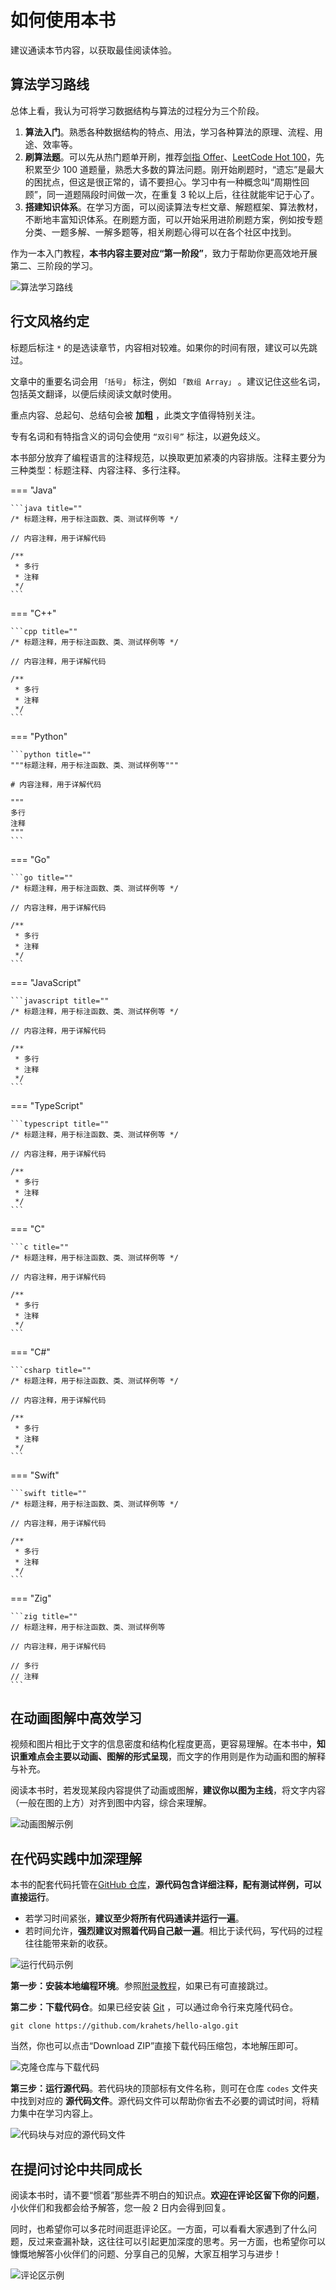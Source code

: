 # 如何使用本书

建议通读本节内容，以获取最佳阅读体验。

## 算法学习路线

总体上看，我认为可将学习数据结构与算法的过程分为三个阶段。

1. **算法入门**。熟悉各种数据结构的特点、用法，学习各种算法的原理、流程、用途、效率等。
2. **刷算法题**。可以先从热门题单开刷，推荐[剑指 Offer](https://leetcode.cn/problem-list/xb9nqhhg/)、[LeetCode Hot 100](https://leetcode.cn/problem-list/2cktkvj/)，先积累至少 100 道题量，熟悉大多数的算法问题。刚开始刷题时，“遗忘”是最大的困扰点，但这是很正常的，请不要担心。学习中有一种概念叫“周期性回顾”，同一道题隔段时间做一次，在重复 3 轮以上后，往往就能牢记于心了。
3. **搭建知识体系**。在学习方面，可以阅读算法专栏文章、解题框架、算法教材，不断地丰富知识体系。在刷题方面，可以开始采用进阶刷题方案，例如按专题分类、一题多解、一解多题等，相关刷题心得可以在各个社区中找到。

作为一本入门教程，**本书内容主要对应“第一阶段”**，致力于帮助你更高效地开展第二、三阶段的学习。

![算法学习路线](suggestions.assets/learning_route.png)

## 行文风格约定

标题后标注 `*` 的是选读章节，内容相对较难。如果你的时间有限，建议可以先跳过。

文章中的重要名词会用 `「括号」` 标注，例如 `「数组 Array」` 。建议记住这些名词，包括英文翻译，以便后续阅读文献时使用。

重点内容、总起句、总结句会被 **加粗** ，此类文字值得特别关注。

专有名词和有特指含义的词句会使用 `“双引号”` 标注，以避免歧义。

本书部分放弃了编程语言的注释规范，以换取更加紧凑的内容排版。注释主要分为三种类型：标题注释、内容注释、多行注释。

=== "Java"

    ```java title=""
    /* 标题注释，用于标注函数、类、测试样例等 */
    
    // 内容注释，用于详解代码
    
    /**
     * 多行
     * 注释
     */
    ```

=== "C++"

    ```cpp title=""
    /* 标题注释，用于标注函数、类、测试样例等 */
    
    // 内容注释，用于详解代码
    
    /**
     * 多行
     * 注释
     */
    ```

=== "Python"

    ```python title=""
    """标题注释，用于标注函数、类、测试样例等"""
    
    # 内容注释，用于详解代码
    
    """
    多行
    注释
    """
    ```

=== "Go"

    ```go title=""
    /* 标题注释，用于标注函数、类、测试样例等 */
    
    // 内容注释，用于详解代码
    
    /**
     * 多行
     * 注释
     */
    ```

=== "JavaScript"

    ```javascript title=""
    /* 标题注释，用于标注函数、类、测试样例等 */
    
    // 内容注释，用于详解代码
    
    /**
     * 多行
     * 注释
     */
    ```

=== "TypeScript"

    ```typescript title=""
    /* 标题注释，用于标注函数、类、测试样例等 */
    
    // 内容注释，用于详解代码
    
    /**
     * 多行
     * 注释
     */
    ```

=== "C"

    ```c title=""
    /* 标题注释，用于标注函数、类、测试样例等 */
    
    // 内容注释，用于详解代码
    
    /**
     * 多行
     * 注释
     */
    ```

=== "C#"

    ```csharp title=""
    /* 标题注释，用于标注函数、类、测试样例等 */
    
    // 内容注释，用于详解代码
    
    /**
     * 多行
     * 注释
     */
    ```

=== "Swift"

    ```swift title=""
    /* 标题注释，用于标注函数、类、测试样例等 */
    
    // 内容注释，用于详解代码
    
    /**
     * 多行
     * 注释
     */
    ```

=== "Zig"

    ```zig title=""
    // 标题注释，用于标注函数、类、测试样例等
    
    // 内容注释，用于详解代码
    
    // 多行
    // 注释
    ```

## 在动画图解中高效学习

视频和图片相比于文字的信息密度和结构化程度更高，更容易理解。在本书中，**知识重难点会主要以动画、图解的形式呈现**，而文字的作用则是作为动画和图的解释与补充。

阅读本书时，若发现某段内容提供了动画或图解，**建议你以图为主线**，将文字内容（一般在图的上方）对齐到图中内容，综合来理解。

![动画图解示例](suggestions.assets/animation.gif)

## 在代码实践中加深理解

本书的配套代码托管在[GitHub 仓库](https://github.com/krahets/hello-algo)，**源代码包含详细注释，配有测试样例，可以直接运行**。

- 若学习时间紧张，**建议至少将所有代码通读并运行一遍**。
- 若时间允许，**强烈建议对照着代码自己敲一遍**。相比于读代码，写代码的过程往往能带来新的收获。

![运行代码示例](suggestions.assets/running_code.gif)

**第一步：安装本地编程环境**。参照[附录教程](https://www.hello-algo.com/chapter_appendix/installation/)，如果已有可直接跳过。

**第二步：下载代码仓**。如果已经安装 [Git](https://git-scm.com/downloads) ，可以通过命令行来克隆代码仓。

```shell
git clone https://github.com/krahets/hello-algo.git
```

当然，你也可以点击“Download ZIP”直接下载代码压缩包，本地解压即可。

![克隆仓库与下载代码](suggestions.assets/download_code.png)

**第三步：运行源代码**。若代码块的顶部标有文件名称，则可在仓库 `codes` 文件夹中找到对应的 **源代码文件**。源代码文件可以帮助你省去不必要的调试时间，将精力集中在学习内容上。

![代码块与对应的源代码文件](suggestions.assets/code_md_to_repo.png)

## 在提问讨论中共同成长

阅读本书时，请不要“惯着”那些弄不明白的知识点。**欢迎在评论区留下你的问题**，小伙伴们和我都会给予解答，您一般 2 日内会得到回复。

同时，也希望你可以多花时间逛逛评论区。一方面，可以看看大家遇到了什么问题，反过来查漏补缺，这往往可以引起更加深度的思考。另一方面，也希望你可以慷慨地解答小伙伴们的问题、分享自己的见解，大家互相学习与进步！

![评论区示例](suggestions.assets/comment.gif)
